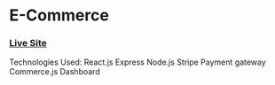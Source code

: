 # E-Commerce
### [Live Site](https://xenodochial-cray-c07004.netlify.app)


Technologies Used:
React.js
Express
Node.js
Stripe Payment gateway
Commerce.js Dashboard


